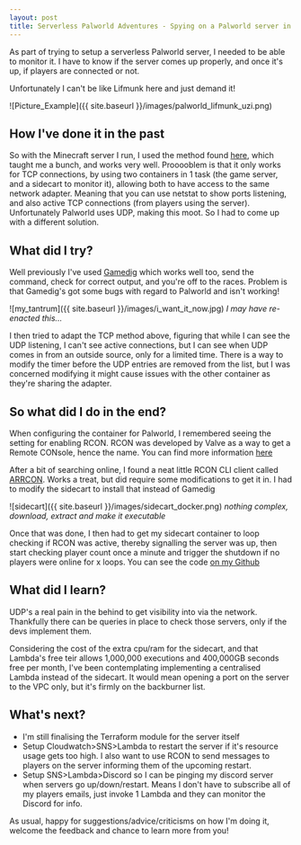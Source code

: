 ```yaml
---
layout: post
title: Serverless Palworld Adventures - Spying on a Palworld server in ECS
---
```


As part of trying to setup a serverless Palworld server, I needed to be able to monitor it.  I have to know if the server comes up properly, and once it's up, if players are connected or not.

Unfortunately I can't be like Lifmunk here and just demand it!

![Picture_Example]({{ site.baseurl }}/images/palworld_lifmunk_uzi.png)

## How I've done it in the past

So with the Minecraft server I run, I used the method found [here](https://github.com/doctorray117/minecraft-ondemand/blob/main/README.md), which taught me a bunch, and works very well.  Prooooblem is that it only works for TCP connections, by using two containers in 1 task (the game server, and a sidecart to monitor it), allowing both to have access to the same network adapter.  Meaning that you can use netstat to show ports listening, and also active TCP connections (from players using the server).  Unfortunately Palworld uses UDP, making this moot.  So I had to come up with a different solution.

## What did I try?

Well previously I've used [Gamedig](https://www.npmjs.com/package/gamedig) which works well too, send the command, check for correct output, and you're off to the races.  Problem is that Gamedig's got some bugs with regard to Palworld and isn't working!

![my_tantrum]({{ site.baseurl }}/images/i_want_it_now.jpg)
*I may have re-enacted this...*

I then tried to adapt the TCP method above, figuring that while I can see the UDP listening, I can't see active connections, but I can see when UDP comes in from an outside source, only for a limited time.  There is a way to modify the timer before the UDP entries are removed from the list, but I was concerned modifying it might cause issues with the other container as they're sharing the adapter.

## So what did I do in the end?

When configuring the container for Palworld, I remembered seeing the setting for enabling RCON.  RCON was developed by Valve as a way to get a Remote CONsole, hence the name.  You can find more information [here](https://developer.valvesoftware.com/wiki/Source_RCON_Protocol)

After a bit of searching online, I found a neat little RCON CLI client called [ARRCON](https://github.com/radj307/ARRCON).  Works a treat, but did require some modifications to get it in.  I had to modify the sidecart to install that instead of Gamedig

![sidecart]({{ site.baseurl }}/images/sidecart_docker.png)
*nothing complex, download, extract and make it executable*

Once that was done, I then had to get my sidecart container to loop checking if RCON was active, thereby signalling the server was up, then start checking player count once a minute and trigger the shutdown if no players were online for x loops.  You can see the code [on my Github](https://github.com/joebywan/GameServerIaC/blob/main/palworldecswatchersidecart/palworldsidecart/watchdog.sh)

## What did I learn?

UDP's a real pain in the behind to get visibility into via the network.  Thankfully there can be queries in place to check those servers, only if the devs implement them.

Considering the cost of the extra cpu/ram for the sidecart, and that Lambda's free teir allows 1,000,000 executions and 400,000GB seconds free per month, I've been contemplating implementing a centralised Lambda instead of the sidecart.  It would mean opening a port on the server to the VPC only, but it's firmly on the backburner list.

## What's next?

- I'm still finalising the Terraform module for the server itself
- Setup Cloudwatch>SNS>Lambda to restart the server if it's resource usage gets too high.  I also want to use RCON to send messages to players on the server informing them of the upcoming restart.
- Setup SNS>Lambda>Discord so I can be pinging my discord server when servers go up/down/restart.  Means I don't have to subscribe all of my players emails, just invoke 1 Lambda and they can monitor the Discord for info.

As usual, happy for suggestions/advice/criticisms on how I'm doing it, welcome the feedback and chance to learn more from you!
